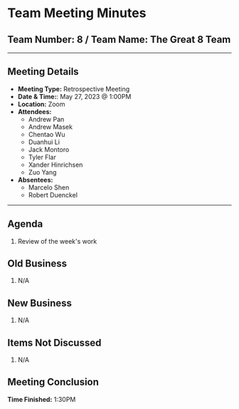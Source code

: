 # Team Meeting Minutes

## Team Number: 8 / Team Name: The Great 8 Team

---

## Meeting Details

- **Meeting Type:** Retrospective Meeting
- **Date & Time:**: May 27, 2023 @ 1:00PM
- **Location:** Zoom
- **Attendees:**
  - Andrew Pan
  - Andrew Masek
  - Chentao Wu
  - Duanhui Li
  - Jack Montoro
  - Tyler Flar
  - Xander Hinrichsen
  - Zuo Yang
- **Absentees:**
  - Marcelo Shen
  - Robert Duenckel

---

## Agenda

1. Review of the week's work

## Old Business

1. N/A

## New Business

1. N/A

## Items Not Discussed

1. N/A

## Meeting Conclusion

**Time Finished:** 1:30PM
